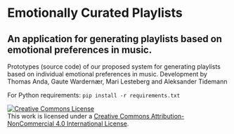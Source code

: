 # Emotionally Curated Playlists

## An application for generating playlists based on emotional preferences in music.

Prototypes (source code) of our proposed system for generating playlists based on individual emotional preferences in music. Development by Thomas Anda, Gaute Wardernær, Mari Lesteberg and Aleksander Tidemann

For Python requirements:
```pip install -r requirements.txt```


<a rel="license" href="http://creativecommons.org/licenses/by-nc/4.0/"><img alt="Creative Commons License" style="border-width:0" src="https://i.creativecommons.org/l/by-nc/4.0/88x31.png" /></a><br />This work is licensed under a <a rel="license" href="http://creativecommons.org/licenses/by-nc/4.0/">Creative Commons Attribution-NonCommercial 4.0 International License</a>.
